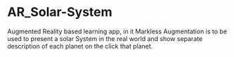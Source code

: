 # AR_Solar-System
Augmented Reality based learning app, in it Markless Augmentation is to be used to present a solar System in the real world and show separate description of each planet on the click that planet.
